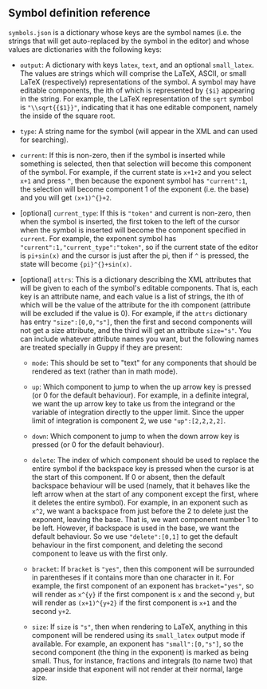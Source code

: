 ## Symbol definition reference

`symbols.json` is a dictionary whose keys are the symbol names
(i.e. the strings that will get auto-replaced by the symbol in the
editor) and whose values are dictionaries with the following keys:

* `output`: A dictionary with keys `latex`, `text`, and an optional
  `small_latex`.  The values are strings which will comprise the
  LaTeX, ASCII, or small LaTeX (respectively) representations of the
  symbol.  A symbol may have editable components, the ith of which is
  represented by `{$i}` appearing in the string.  For example, the
  LaTeX representation of the `sqrt` symbol is `"\\sqrt{{$1}}"`,
  indicating that it has one editable component, namely the inside of
  the square root.

* `type`: A string name for the symbol (will appear in the XML and can
  used for searching).

* `current`: If this is non-zero, then if the symbol is inserted while
  something is selected, then that selection will become this
  component of the symbol.  For example, if the current state is
  `x+1+2` and you select `x+1` and press `^`, then because the
  exponent symbol has `"current":1`, the selection will become
  component 1 of the exponent (i.e. the base) and you will get
  `(x+1)^{}+2`.

* [optional] `current_type`: If this is `"token"` and current is
  non-zero, then when the symbol is inserted, the first token to the
  left of the cursor when the symbol is inserted will become the
  component specified in `current`.  For example, the exponent symbol
  has `"current":1,"current_type":"token"`, so if the current state of
  the editor is `pi+sin(x)` and the cursor is just after the pi, then
  if `^` is pressed, the state will become `{pi}^{}+sin(x)`.  

* [optional] `attrs`: This is a dictionary describing the XML
  attributes that will be given to each of the symbol's editable
  components.  That is, each key is an attribute name, and each value
  is a list of strings, the ith of which will be the value of the
  attribute for the ith component (attribute will be excluded if the
  value is 0).  For example, if the `attrs` dictionary has entry
  `"size":[0,0,"s"]`, then the first and second components will not
  get a size attribute, and the third will get an attribute
  `size="s"`.  You can include whatever attribute names you want, but
  the following names are treated specially in Guppy if they are
  present:
  
  * `mode`: This should be set to "text" for any components that
    should be rendered as text (rather than in math mode).  
  
  * `up`: Which component to jump to when the up arrow key is pressed
    (or 0 for the default behaviour).  For example, in a definite
    integral, we want the up arrow key to take us from the integrand
    or the variable of integration directly to the upper limit.  Since
    the upper limit of integration is component 2, we use
    `"up":[2,2,2,2]`.
  
  * `down`: Which component to jump to when the down arrow key is
    pressed (or 0 for the default behaviour).
  
  * `delete`: The index of which component should be used to replace
    the entire symbol if the backspace key is pressed when the cursor
    is at the start of this component.  If 0 or absent, then the
    default backspace behaviour will be used (namely, that it behaves
    like the left arrow when at the start of any component except the
    first, where it deletes the entire symbol).  For example, in an
    exponent such as `x^2`, we want a backspace from just before the 2
    to delete just the exponent, leaving the base.  That is, we want
    component number 1 to be left.  However, if backspace is used in
    the base, we want the default behaviour.  So we use
    `"delete":[0,1]` to get the default behaviour in the first
    component, and deleting the second component to leave us with the
    first only.  

  * `bracket`: If `bracket` is `"yes"`, then this component will be
    surrounded in parentheses if it contains more than one character
    in it.  For example, the first component of an exponent has
    `bracket="yes"`, so will render as `x^{y}` if the first component is
    `x` and the second `y`, but will render as `(x+1)^{y+2}` if the first
    component is `x+1` and the second `y+2`.  
  
  * `size`: If `size` is `"s"`, then when rendering to LaTeX, anything
    in this component will be rendered using its `small_latex` output
    mode if available.  For example, an exponent has
    `"small":[0,"s"]`, so the second component (the thing in the
    exponent) is marked as being small.  Thus, for instance, fractions
    and integrals (to name two) that appear inside that exponent will
    not render at their normal, large size.